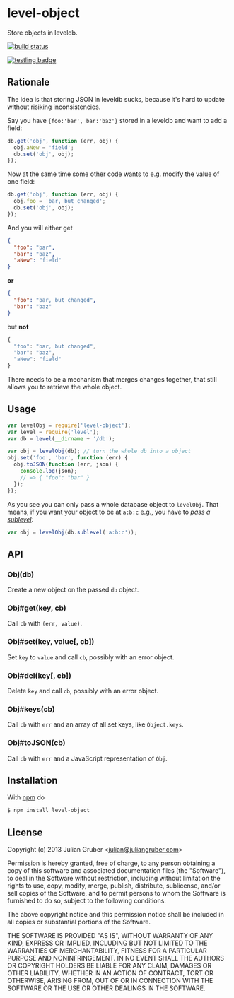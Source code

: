 
# level-object

Store objects in leveldb.

[![build status](https://secure.travis-ci.org/juliangruber/level-object.png)](http://travis-ci.org/juliangruber/level-object)

[![testling badge](https://ci.testling.com/juliangruber/level-object.png)](https://ci.testling.com/juliangruber/level-object)

## Rationale

The idea is that storing JSON in leveldb sucks, because it's hard
to update without risiking inconsistencies.

Say you have `{foo:'bar', bar:'baz'}` stored in a leveldb and want
to add a field:

```js
db.get('obj', function (err, obj) {
  obj.aNew = 'field';
  db.set('obj', obj);
});
```

Now at the same time some other code wants to e.g. modify the value
of one field:

```js
db.get('obj', function (err, obj) {
  obj.foo = 'bar, but changed';
  db.set('obj', obj);
});
```

And you will either get

```json
{
  "foo": "bar",
  "bar": "baz",
  "aNew": "field"
}
```

**or**

```json
{
  "foo": "bar, but changed",
  "bar": "baz"
}
```

but **not**

```js
{
  "foo": "bar, but changed",
  "bar": "baz",
  "aNew": "field"
}
```

There needs to be a mechanism that merges changes together, that still
allows you to retrieve the whole object.

## Usage

```js
var levelObj = require('level-object');
var level = require('level');
var db = level(__dirname + '/db');

var obj = levelObj(db); // turn the whole db into a object
obj.set('foo', 'bar', function (err) {
  obj.toJSON(function (err, json) {
    console.log(json);
    // => { "foo": "bar" }
  });
});
```

As you see you can only pass a whole database object to `levelObj`.
That means, if you want your object to be at `a:b:c` e.g., you have
to *pass a [sublevel](https://github.com/dominictarr/level-sublevel)*:

```js
var obj = levelObj(db.sublevel('a:b:c'));
```

## API

### Obj(db)

Create a new object on the passed `db` object.

### Obj#get(key, cb)

Call `cb` with `(err, value)`.

### Obj#set(key, value[, cb])

Set `key` to `value` and call `cb`, possibly with an error object.

### Obj#del(key[, cb])

Delete `key` and call `cb`, possibly with an error object.

### Obj#keys(cb)

Call `cb` with `err` and an array of all set keys, like `Object.keys`.

### Obj#toJSON(cb)

Call `cb` with `err` and a JavaScript representation of `Obj`.

## Installation

With [npm](http://npmjs.org) do

```bash
$ npm install level-object
```

## License

Copyright (c) 2013 Julian Gruber &lt;julian@juliangruber.com&gt;

Permission is hereby granted, free of charge, to any person obtaining a copy
of this software and associated documentation files (the "Software"), to deal
in the Software without restriction, including without limitation the rights
to use, copy, modify, merge, publish, distribute, sublicense, and/or sell
copies of the Software, and to permit persons to whom the Software is
furnished to do so, subject to the following conditions:

The above copyright notice and this permission notice shall be included in
all copies or substantial portions of the Software.

THE SOFTWARE IS PROVIDED "AS IS", WITHOUT WARRANTY OF ANY KIND, EXPRESS OR
IMPLIED, INCLUDING BUT NOT LIMITED TO THE WARRANTIES OF MERCHANTABILITY,
FITNESS FOR A PARTICULAR PURPOSE AND NONINFRINGEMENT. IN NO EVENT SHALL THE
AUTHORS OR COPYRIGHT HOLDERS BE LIABLE FOR ANY CLAIM, DAMAGES OR OTHER
LIABILITY, WHETHER IN AN ACTION OF CONTRACT, TORT OR OTHERWISE, ARISING FROM,
OUT OF OR IN CONNECTION WITH THE SOFTWARE OR THE USE OR OTHER DEALINGS IN
THE SOFTWARE.
